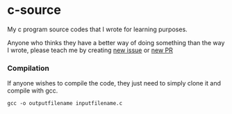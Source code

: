 # c-source
My c program source codes that I wrote for learning purposes.

Anyone who thinks they have a better way of doing something than the way I wrote, please teach me by creating [new issue](https://github.com/the-c0d3r/c-source/issues/new) or [new PR](https://github.com/the-c0d3r/c-source/compare)

### Compilation
If anyone wishes to compile the code, they just need to simply clone it and compile with gcc.

    gcc -o outputfilename inputfilename.c

